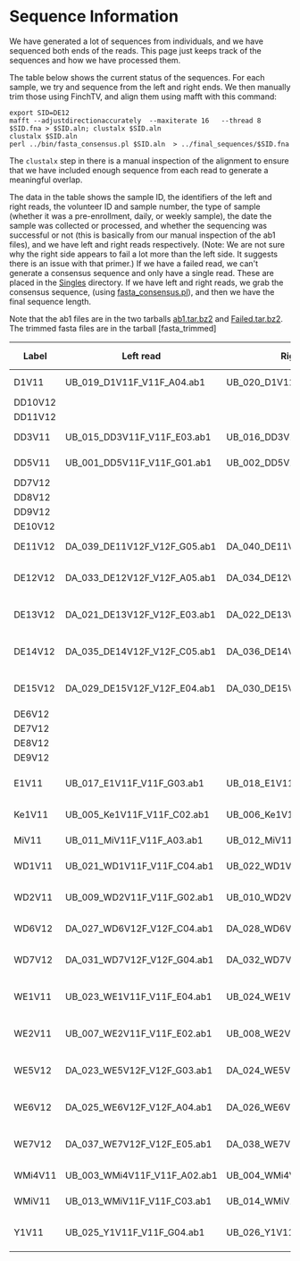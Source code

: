 # Sequence Information

We have generated a lot of sequences from individuals, and we have sequenced both ends of the reads. This page just 
keeps track of the sequences and how we have processed them.

The table below shows the current status of the sequences. For each sample, we try and sequence from 
the left and right ends. We then manually trim those using FinchTV, and align them using mafft with this command:

```angular2html
export SID=DE12
mafft --adjustdirectionaccurately  --maxiterate 16   --thread 8 $SID.fna > $SID.aln; clustalx $SID.aln
clustalx $SID.aln
perl ../bin/fasta_consensus.pl $SID.aln  > ../final_sequences/$SID.fna
```

The `clustalx` step in there is a manual inspection of the alignment to ensure that we have included enough
 sequence from each read to generate a meaningful overlap.
 
The data in the table shows the sample ID, the identifiers of the left and right reads, the volunteer ID and sample 
number, the type of sample (whether it was a pre-enrollment, daily, or weekly sample), the date the sample was collected
or processed, and whether the sequencing
was successful or not (this is basically from our manual inspection of the ab1 files), and we have left and
right reads respectively. (Note: We are not sure why the right side appears to fail a lot more than the left side. 
It suggests there is an issue with that primer.) If we have a failed read, we can't generate a consensus sequence
and only have a single read. These are placed in the [Singles](Sequences/raw_data/final_sequences/Singles) directory.
If we have left and right reads, we grab the consensus sequence, (using [fasta_consensus.pl](../bin/fasta_consensus.pl)),
and then we have the final sequence length.

Note that the ab1 files are in the two tarballs [ab1.tar.bz2](Sequences/raw_data/ab1.tar.bz2) and 
[Failed.tar.bz2](Sequences/raw_data/Failed.tar.bz2). The trimmed fasta files are in the tarball 
[fasta_trimmed]

Label | Left read | Right read | Volunteer ID | Sample | Sample Type | Date collected |  Status  |  Final Status  |  Length (bp) 
--- | --- | --- | --- | --- | --- | --- | --- | --- | ---
D1V11 | UB_019_D1V11F_V11F_A04.ab1 | UB_020_D1V11R_V11R_B04.ab1 | D | 1 | Pre | 20170421 |  Failed / Failed  |  -  |  -
DD10V12 |  |  | D | 8 | Daily  | 20170707 |  |  | 
DD11V12 |  |  | D | 9 | Daily  | 20170710 |  |  | 
DD3V11 | UB_015_DD3V11F_V11F_E03.ab1 | UB_016_DD3V11R_V11R_F03.ab1 | D | 3 | Daily | 20170622 |  Passed / Failed  |  Single read  | 710
DD5V11 | UB_001_DD5V11F_V11F_G01.ab1 | UB_002_DD5V11R_V11R_H01.ab1 | D | 4 | Daily | 20170623 |  Passed / Failed  |  Single read  | 421
DD7V12 |  |  | D | 5 | Daily  | 20170704 |  |  | 
DD8V12 |  |  | D | 6 | Daily  | 20170705 |  |  | 
DD9V12 |  |  | D | 7 | Daily  | 20170706 |  |  | 
DE10V12 |  |  | E | 8 | Daily  | 20170714 |  |  | 
DE11V12 | DA_039_DE11V12F_V12F_G05.ab1 | DA_040_DE11V12R_V12R_H05.ab1 | E | 9 | Daily  | 20170717 |  Passed / Failed  |  Single read  | 890
DE12V12 | DA_033_DE12V12F_V12F_A05.ab1 | DA_034_DE12V12R_V12R_B05.ab1 | E | 10 | Daily  | 20170718 |  Passed / Passed  |  Consensus  | 1123
DE13V12 | DA_021_DE13V12F_V12F_E03.ab1 | DA_022_DE13V12R_V12R_F03.ab1 | E | 11 | Daily  | 20170719 |  Passed / Passed  |  Consensus  | 1135
DE14V12 | DA_035_DE14V12F_V12F_C05.ab1 | DA_036_DE14V12R_V12R_D05.ab1 | E | 12 | Daily  | 20170720 |  Passed / Passed  |  Consensus  | 1135
DE15V12 | DA_029_DE15V12F_V12F_E04.ab1 | DA_030_DE15V12R_V12R_F04.ab1 | E | 13 | Daily  | 20170721 |  Passed / Passed  |  Consensus  | 1133
DE6V12 |  |  | E | 4 | Daily  | 20170710 |  |  | 
DE7V12 |  |  | E | 5 | Daily  | 20170711 |  |  | 
DE8V12 |  |  | E | 6 | Daily  | 20170712 |  |  | 
DE9V12 |  |  | E | 7 | Daily  | 20170713 |  |  | 
E1V11 | UB_017_E1V11F_V11F_G03.ab1 | UB_018_E1V11R_V11R_H03.ab1 | E | 1 | Pre | 20170421 |  Passed / Passed  |  Consensus  | 1241
Ke1V11 | UB_005_Ke1V11F_V11F_C02.ab1 | UB_006_Ke1V11R_V11R_D02.ab1 | Ke | 1 | Pre | 20170525 |  Passed / Failed  |  Single read  | 487
MiV11 | UB_011_MiV11F_V11F_A03.ab1 | UB_012_MiV11R_V11R_B03.ab1 | Mi | 1 | Pre | 20170524 |  Passed / Failed  |  Single read  | 470
WD1V11 | UB_021_WD1V11F_V11F_C04.ab1 | UB_022_WD1V11R_V11R_D04.ab1 | D | 1 | Weekly | 20170601 |  Passed /Passed  |   Consensus  | 1242
WD2V11 | UB_009_WD2V11F_V11F_G02.ab1 | UB_010_WD2V11R_V11R_H02.ab1 | D | 2 | Weekly | 20170608 |  Passed / Passed  |  Consensus  | 1285
WD6V12 | DA_027_WD6V12F_V12F_C04.ab1 | DA_028_WD6V12R_V12R_D04.ab1 | D | 10 | Weekly | 20170722 |  Passed / Failed  |  Single Read  | 780
WD7V12 | DA_031_WD7V12F_V12F_G04.ab1 | DA_032_WD7V12R_V12R_H04.ab1 | D | 11 | Weekly | 20170729 |  Passed / Passed  |  Consensus  | 1134
WE1V11 | UB_023_WE1V11F_V11F_E04.ab1 | UB_024_WE1V11R_V11R_F04.ab1 | E | 1 | Weekly | 20170522 |  Passed / Passed  |  Consensus  | 1269
WE2V11 | UB_007_WE2V11F_V11F_E02.ab1 | UB_008_WE2V11R_V11R_F02.ab1 | E | 2 | Weekly | 20170601 |  Passed / Passed  |  Consensus  | 1267
WE5V12 | DA_023_WE5V12F_V12F_G03.ab1 | DA_024_WE5V12R_V12R_H03.ab1 | E | 3 | Weekly | 20170629 |  Passed / Passed  |  Consensus  | 1139
WE6V12 | DA_025_WE6V12F_V12F_A04.ab1 | DA_026_WE6V12R_V12R_B04.ab1 | E | 15 | Weekly | 20170731 |  Passed / Passed  |  Consensus  | 1134
WE7V12 | DA_037_WE7V12F_V12F_E05.ab1 | DA_038_WE7V12R_V12R_F05.ab1 | E | 14 | Weekly | 20170725 |  Passed / Passed  |  Consensus  | 1145
WMi4V11 | UB_003_WMi4V11F_V11F_A02.ab1 | UB_004_WMi4V11R_V11R_B02.ab1 | Mi | 4 | Weekly | 20170517 |  Failed / Failed  |  -  |  -
WMiV11 | UB_013_WMiV11F_V11F_C03.ab1 | UB_014_WMiV11R_V11R_D03.ab1 | Mi | 3 | Weekly | 20170622 |  Failed / Failed  |  -  |  -
Y1V11 | UB_025_Y1V11F_V11F_G04.ab1 | UB_026_Y1V11R_V11R_H04.ab1 | Y | 1 | Pre | 20170518 |  Passed / Passed  |  Consensus  | 1257